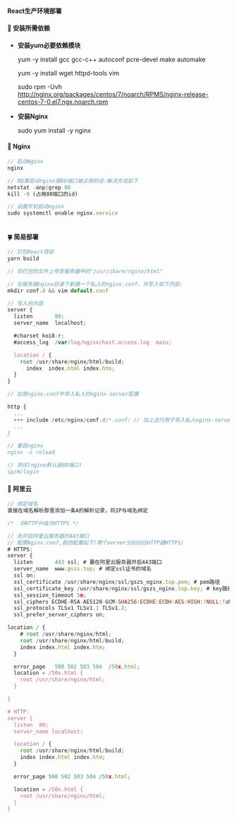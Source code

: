 #### React生产环境部署

#### 🌱 安装所需依赖

* <b>安装yum必要依赖模块</b>

  yum -y install gcc gcc-c++ autoconf pcre-devel make automake

  yum -y install wget httpd-tools vim

  sudo rpm -Uvh http://nginx.org/packages/centos/7/noarch/RPMS/nginx-release-centos-7-0.el7.ngx.noarch.rpm

* <b>安装Nginx</b>

    sudo yum install -y nginx

#### 🌵 Nginx

  ```js
  // 启动Nginx 
  nginx

  // ❗️如果启动nginx报80端口被占用的话:解决方法如下
  netstat -anp|grep 80
  kill -9 (占用80端口的id)

  // 设置开机启动nginx
  sudo systemctl enable nginx.service
    
  ```

#### 🍀 简易部署

  ```js
  // 打包React项目
  yarn build
  
  // 将打包的文件上传至服务器中的"/usr/share/nginx/html"
  
  // 在服务器nginx目录下新建一个私人的nginx.conf，并写入如下内容:
  mkdir conf.d && vim default.conf
  
  // 写入的内容
  server {
    listen       80;
    server_name  localhost;

    #charset koi8-r;
    #access_log  /var/log/nginx/host.access.log  main;

    location / {
      root /usr/share/nginx/html/build;
	    index  index.html index.htm;
    }
  }

  // 在原nginx.conf中导入私人的nginx-server配置
  
  http {
    ...
    +++ include /etc/nginx/conf.d/*.conf; // 加上这行用于导入私人nginx-server配置
    ...
  }

  // 重启nginx
  nginx -s reload

  // 测试(nginx默认是80端口)
  ip/#/login

  ```

#### 🌿 阿里云

  ```js
  // 绑定域名
  直接在域名解析那里添加一条A的解析记录，将IP与域名绑定
  ```

  ```js
  /*  将HTTP升级为HTTPS */

  // 先开启阿里云服务器的443端口
  // 配置Nginx.conf,我的配置如下(两个server分别对应HTTP跟HTTPS)
  # HTTPS:
  server {
    listen       443 ssl; # 要在阿里云服务器开启443端口
    server_name  www.gszs.top; # 绑定ssl证书的域名
    ssl on;
    ssl_certificate /usr/share/nginx/ssl/gszs_nginx.top.pem; # pem路径
    ssl_certificate_key /usr/share/nginx/ssl/gszs_nginx.top.key; # key路径
    ssl_session_timeout 5m;
    ssl_ciphers ECDHE-RSA-AES128-GCM-SHA256:ECDHE:ECDH:AES:HIGH:!NULL:!aNULL:!MD5:!ADH:!RC4;
    ssl_protocols TLSv1 TLSv1.1 TLSv1.2;
    ssl_prefer_server_ciphers on;

  location / {
      # root /usr/share/nginx/html;
      root /usr/share/nginx/html/build;
      index index.html index.htm;
    }

    error_page   500 502 503 504  /50x.html;
    location = /50x.html {
      root /usr/share/nginx/html;
    }

  }

  # HTTP:
  server {
    listen  80;
    server_name localhost;

    location / {
      root /usr/share/nginx/html/build;
      index index.html index.htm;
    }

    error_page 500 502 503 504 /50x.html;

    location = /50x.html {
      root /usr/share/nginx/html;
    }
  }

  ```